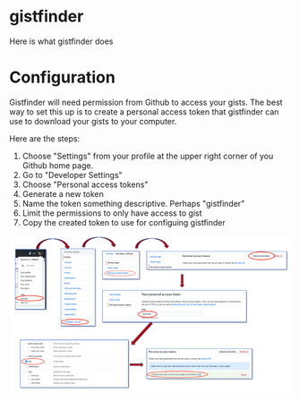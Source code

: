 # gistfinder
Here is what gistfinder does

# Configuration
Gistfinder will need permission from Github to access your gists.
The best way to set this up is to create a personal access token that
gistfinder can use to download your gists to your computer.


Here are the steps:

1. Choose "Settings" from your profile at the upper right corner of you Github home page.
1. Go to "Developer Settings"
1. Choose "Personal access tokens"
1. Generate a new token
1. Name the token something descriptive. Perhaps "gistfinder"
1. Limit the permissions to only have access to gist
1. Copy the created token to use for configuing gistfinder


![Diagram](images/gh_instructions.png)
